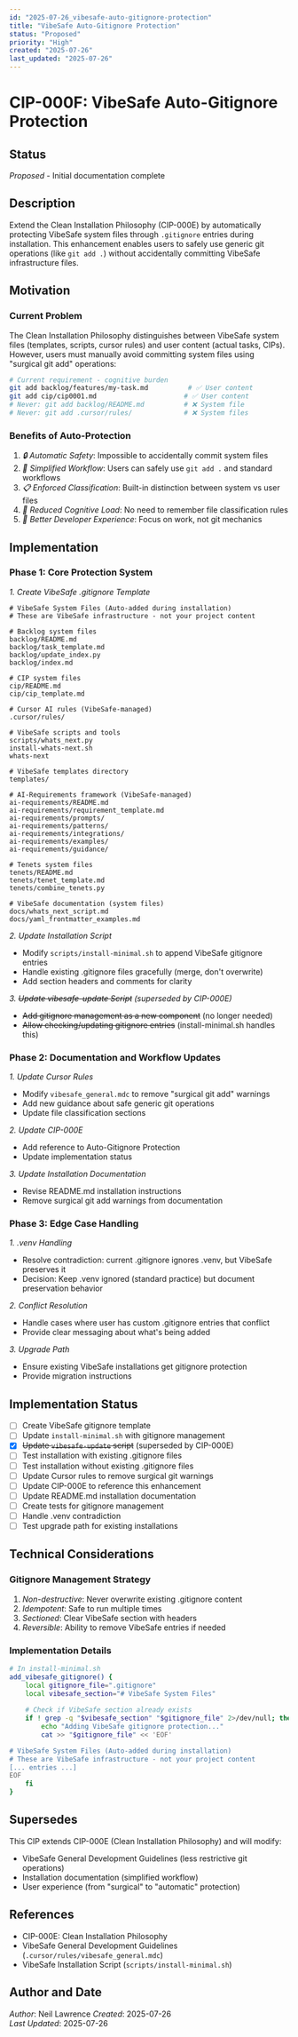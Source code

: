 ```yaml
---
id: "2025-07-26_vibesafe-auto-gitignore-protection"
title: "VibeSafe Auto-Gitignore Protection"
status: "Proposed"
priority: "High"
created: "2025-07-26"
last_updated: "2025-07-26"
---
```


# CIP-000F: VibeSafe Auto-Gitignore Protection

## Status
*Proposed* - Initial documentation complete

## Description

Extend the Clean Installation Philosophy (CIP-000E) by automatically protecting VibeSafe system files through `.gitignore` entries during installation. This enhancement enables users to safely use generic git operations (like `git add .`) without accidentally committing VibeSafe infrastructure files.

## Motivation

### Current Problem
The Clean Installation Philosophy distinguishes between VibeSafe system files (templates, scripts, cursor rules) and user content (actual tasks, CIPs). However, users must manually avoid committing system files using "surgical git add" operations:

```bash
# Current requirement - cognitive burden
git add backlog/features/my-task.md          # ✅ User content  
git add cip/cip0001.md                      # ✅ User content
# Never: git add backlog/README.md          # ❌ System file
# Never: git add .cursor/rules/             # ❌ System files
```

### Benefits of Auto-Protection
1. *🔒 Automatic Safety*: Impossible to accidentally commit system files
2. *🚀 Simplified Workflow*: Users can safely use `git add .` and standard workflows
3. *📋 Enforced Classification*: Built-in distinction between system vs user files
4. *🧠 Reduced Cognitive Load*: No need to remember file classification rules
5. *🎯 Better Developer Experience*: Focus on work, not git mechanics

## Implementation

### Phase 1: Core Protection System

*1. Create VibeSafe .gitignore Template*
```
# VibeSafe System Files (Auto-added during installation)
# These are VibeSafe infrastructure - not your project content

# Backlog system files
backlog/README.md
backlog/task_template.md
backlog/update_index.py
backlog/index.md

# CIP system files  
cip/README.md
cip/cip_template.md

# Cursor AI rules (VibeSafe-managed)
.cursor/rules/

# VibeSafe scripts and tools
scripts/whats_next.py
install-whats-next.sh
whats-next

# VibeSafe templates directory
templates/

# AI-Requirements framework (VibeSafe-managed)
ai-requirements/README.md
ai-requirements/requirement_template.md
ai-requirements/prompts/
ai-requirements/patterns/
ai-requirements/integrations/
ai-requirements/examples/
ai-requirements/guidance/

# Tenets system files
tenets/README.md
tenets/tenet_template.md
tenets/combine_tenets.py

# VibeSafe documentation (system files)
docs/whats_next_script.md
docs/yaml_frontmatter_examples.md
```

*2. Update Installation Script*
- Modify `scripts/install-minimal.sh` to append VibeSafe gitignore entries
- Handle existing .gitignore files gracefully (merge, don't overwrite)
- Add section headers and comments for clarity

*3. ~~Update vibesafe-update Script~~ (superseded by CIP-000E)*
- ~~Add gitignore management as a new component~~ (no longer needed)
- ~~Allow checking/updating gitignore entries~~ (install-minimal.sh handles this)

### Phase 2: Documentation and Workflow Updates

*1. Update Cursor Rules*
- Modify `vibesafe_general.mdc` to remove "surgical git add" warnings
- Add new guidance about safe generic git operations
- Update file classification sections

*2. Update CIP-000E*
- Add reference to Auto-Gitignore Protection
- Update implementation status

*3. Update Installation Documentation*
- Revise README.md installation instructions
- Remove surgical git add warnings from documentation

### Phase 3: Edge Case Handling

*1. .venv Handling*
- Resolve contradiction: current .gitignore ignores .venv, but VibeSafe preserves it
- Decision: Keep .venv ignored (standard practice) but document preservation behavior

*2. Conflict Resolution*
- Handle cases where user has custom .gitignore entries that conflict
- Provide clear messaging about what's being added

*3. Upgrade Path*
- Ensure existing VibeSafe installations get gitignore protection
- Provide migration instructions

## Implementation Status

- [ ] Create VibeSafe gitignore template
- [ ] Update `install-minimal.sh` with gitignore management
- [x] ~~Update `vibesafe-update` script~~ (superseded by CIP-000E)
- [ ] Test installation with existing .gitignore files
- [ ] Test installation without existing .gitignore files
- [ ] Update Cursor rules to remove surgical git warnings
- [ ] Update CIP-000E to reference this enhancement
- [ ] Update README.md installation documentation
- [ ] Create tests for gitignore management
- [ ] Handle .venv contradiction
- [ ] Test upgrade path for existing installations

## Technical Considerations

### Gitignore Management Strategy
1. *Non-destructive*: Never overwrite existing .gitignore content
2. *Idempotent*: Safe to run multiple times
3. *Sectioned*: Clear VibeSafe section with headers
4. *Reversible*: Ability to remove VibeSafe entries if needed

### Implementation Details
```bash
# In install-minimal.sh
add_vibesafe_gitignore() {
    local gitignore_file=".gitignore"
    local vibesafe_section="# VibeSafe System Files"
    
    # Check if VibeSafe section already exists
    if ! grep -q "$vibesafe_section" "$gitignore_file" 2>/dev/null; then
        echo "Adding VibeSafe gitignore protection..."
        cat >> "$gitignore_file" << 'EOF'

# VibeSafe System Files (Auto-added during installation)
# These are VibeSafe infrastructure - not your project content
[... entries ...]
EOF
    fi
}
```

## Supersedes

This CIP extends CIP-000E (Clean Installation Philosophy) and will modify:
- VibeSafe General Development Guidelines (less restrictive git operations)
- Installation documentation (simplified workflow)
- User experience (from "surgical" to "automatic" protection)

## References

- CIP-000E: Clean Installation Philosophy
- VibeSafe General Development Guidelines (`.cursor/rules/vibesafe_general.mdc`)
- VibeSafe Installation Script (`scripts/install-minimal.sh`)

## Author and Date

*Author*: Neil Lawrence
*Created*: 2025-07-26  
*Last Updated*: 2025-07-26 
